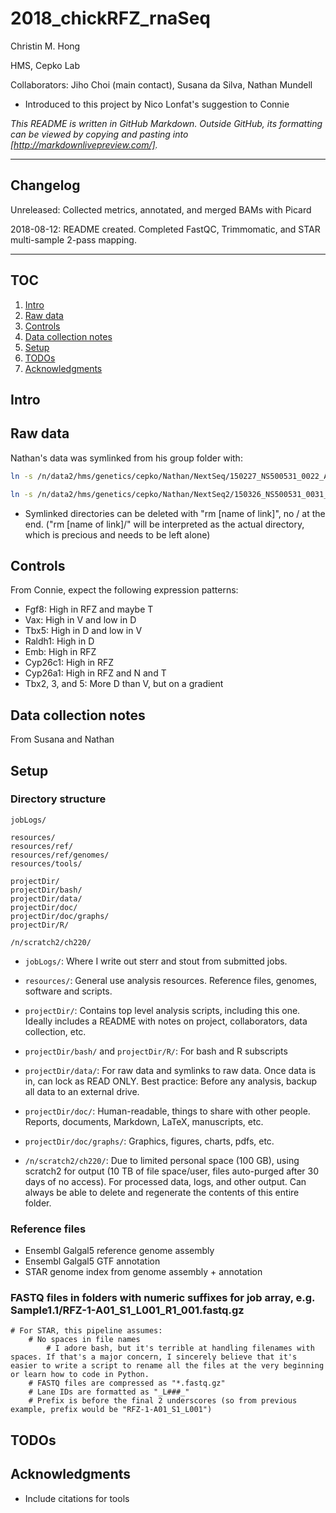 # 2018_chickRFZ_rnaSeq

Christin M. Hong

HMS, Cepko Lab

Collaborators: Jiho Choi (main contact), Susana da Silva, Nathan Mundell

* Introduced to this project by Nico Lonfat's suggestion to Connie

*This README is written in GitHub Markdown. Outside GitHub, its formatting can be viewed by copying and pasting into [http://markdownlivepreview.com/].*


---

## Changelog
Unreleased: Collected metrics, annotated, and merged BAMs with Picard

2018-08-12: README created. Completed FastQC, Trimmomatic, and STAR multi-sample 2-pass mapping.

---

## TOC
1. [Intro](#intro)
1. [Raw data](#raw-data)
1. [Controls](#controls)
1. [Data collection notes](#data-collection-notes)
1. [Setup](#setup)
1. [TODOs](#todos)
1. [Acknowledgments](#acknowledgments)


## Intro

## Raw data
Nathan's data was symlinked from his group folder with:

```bash
ln -s /n/data2/hms/genetics/cepko/Nathan/NextSeq/150227_NS500531_0022_AH5JJLBGXX/Data/Intensities/BaseCalls/Run_22/* ~/2018_chickRFZ_rnaSeq/data/nathan/nextSeq_b1

ln -s /n/data2/hms/genetics/cepko/Nathan/NextSeq2/150326_NS500531_0031_AH2L3MBGXX/Data/Intensities/BaseCalls/Run_22/* ~/2018_chickRFZ_rnaSeq/data/nathan/nextSeq_b2
```

* Symlinked directories can be deleted with "rm [name of link]", no / at the end.  ("rm [name of link]/" will be interpreted as the actual directory, which is precious and needs to be left alone)


## Controls
From Connie, expect the following expression patterns:

* Fgf8: High in RFZ and maybe T
* Vax: High in V and low in D
* Tbx5: High in D and low in V
* Raldh1: High in D
* Emb: High in RFZ
* Cyp26c1: High in RFZ
* Cyp26a1: High in RFZ and N and T
* Tbx2, 3, and 5: More D than V, but on a gradient


## Data collection notes
From Susana and Nathan

## Setup

### Directory structure
```
jobLogs/

resources/
resources/ref/
resources/ref/genomes/
resources/tools/

projectDir/
projectDir/bash/
projectDir/data/
projectDir/doc/
projectDir/doc/graphs/
projectDir/R/

/n/scratch2/ch220/
```

* `jobLogs/`: Where I write out sterr and stout from submitted jobs.

* `resources/`: General use analysis resources. Reference files, genomes, software and scripts.

* `projectDir/`: Contains top level analysis scripts, including this one. Ideally includes a README with notes on project, collaborators, data collection, etc.
* `projectDir/bash/` and `projectDir/R/`: For bash and R subscripts
* `projectDir/data/`: For raw data and symlinks to raw data. Once data is in, can lock as READ ONLY. Best practice: Before any analysis, backup all data to an external drive.
* `projectDir/doc/`: Human-readable, things to share with other people. Reports, documents, Markdown, LaTeX, manuscripts, etc.
* `projectDir/doc/graphs/`: Graphics, figures, charts, pdfs, etc.

* `/n/scratch2/ch220/`: Due to limited personal space (100 GB), using scratch2 for output (10 TB of file space/user, files auto-purged after 30 days of no access). For processed data, logs, and other output. Can always be able to delete and regenerate the contents of this entire folder.

### Reference files
* Ensembl Galgal5 reference genome assembly
* Ensembl Galgal5 GTF annotation
* STAR genome index from genome assembly + annotation

### FASTQ files in folders with numeric suffixes for job array, e.g. Sample1.1/RFZ-1-A01_S1_L001_R1_001.fastq.gz
    # For STAR, this pipeline assumes:
        # No spaces in file names
            # I adore bash, but it's terrible at handling filenames with spaces. If that's a major concern, I sincerely believe that it's easier to write a script to rename all the files at the very beginning or learn how to code in Python.
        # FASTQ files are compressed as "*.fastq.gz"
        # Lane IDs are formatted as "_L###_"
        # Prefix is before the final 2 underscores (so from previous example, prefix would be "RFZ-1-A01_S1_L001")




## TODOs

## Acknowledgments
* Include citations for tools

